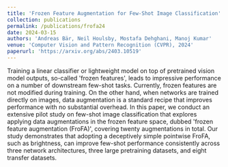 ```yaml
---
title: 'Frozen Feature Augmentation for Few-Shot Image Classification'
collection: publications
permalink: /publications/frofa24
date: 2024-03-15
authors: 'Andreas Bär, Neil Houlsby, Mostafa Dehghani, Manoj Kumar'
venue: 'Computer Vision and Pattern Recognition (CVPR), 2024'
paperurl: 'https://arxiv.org/abs/2403.10519'
---
```


Training a linear classifier or lightweight model on top of pretrained vision model outputs, so-called 'frozen features', leads to impressive performance on a number of downstream few-shot tasks. Currently, frozen features are not modified during training. On the other hand, when networks are trained directly on images, data augmentation is a standard recipe that improves performance with no substantial overhead. In this paper, we conduct an extensive pilot study on few-shot image classification that explores applying data augmentations in the frozen feature space, dubbed 'frozen feature augmentation (FroFA)', covering twenty augmentations in total. Our study demonstrates that adopting a deceptively simple pointwise FroFA, such as brightness, can improve few-shot performance consistently across three network architectures, three large pretraining datasets, and eight transfer datasets.
